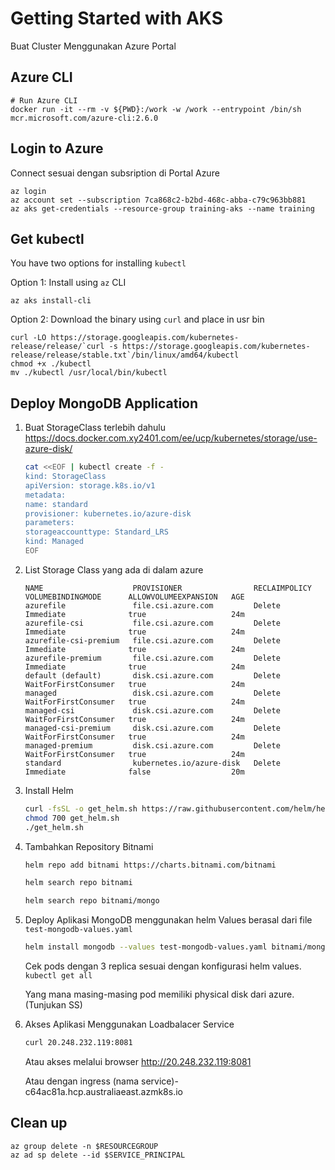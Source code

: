 # Getting Started with AKS

Buat Cluster Menggunakan Azure Portal

## Azure CLI

```
# Run Azure CLI
docker run -it --rm -v ${PWD}:/work -w /work --entrypoint /bin/sh mcr.microsoft.com/azure-cli:2.6.0
```

## Login to Azure
Connect sesuai dengan subsription di Portal Azure
```
az login
az account set --subscription 7ca868c2-b2bd-468c-abba-c79c963bb881
az aks get-credentials --resource-group training-aks --name training
```

## Get kubectl

You have two options for installing `kubectl` <br/>

Option 1: Install using `az` CLI

```
az aks install-cli
```

Option 2: Download the binary using `curl` and place in usr bin

```
curl -LO https://storage.googleapis.com/kubernetes-release/release/`curl -s https://storage.googleapis.com/kubernetes-release/release/stable.txt`/bin/linux/amd64/kubectl
chmod +x ./kubectl
mv ./kubectl /usr/local/bin/kubectl
```

## Deploy MongoDB Application

1. Buat StorageClass terlebih dahulu
https://docs.docker.com.xy2401.com/ee/ucp/kubernetes/storage/use-azure-disk/ 
    ```bash
    cat <<EOF | kubectl create -f -
    kind: StorageClass
    apiVersion: storage.k8s.io/v1
    metadata:
    name: standard
    provisioner: kubernetes.io/azure-disk
    parameters:
    storageaccounttype: Standard_LRS
    kind: Managed
    EOF
    ```
2. List Storage Class yang ada di dalam azure
    ```console
    NAME                    PROVISIONER                RECLAIMPOLICY   VOLUMEBINDINGMODE      ALLOWVOLUMEEXPANSION   AGE
    azurefile               file.csi.azure.com         Delete          Immediate              true                   24m
    azurefile-csi           file.csi.azure.com         Delete          Immediate              true                   24m
    azurefile-csi-premium   file.csi.azure.com         Delete          Immediate              true                   24m
    azurefile-premium       file.csi.azure.com         Delete          Immediate              true                   24m
    default (default)       disk.csi.azure.com         Delete          WaitForFirstConsumer   true                   24m
    managed                 disk.csi.azure.com         Delete          WaitForFirstConsumer   true                   24m
    managed-csi             disk.csi.azure.com         Delete          WaitForFirstConsumer   true                   24m
    managed-csi-premium     disk.csi.azure.com         Delete          WaitForFirstConsumer   true                   24m
    managed-premium         disk.csi.azure.com         Delete          WaitForFirstConsumer   true                   24m
    standard                kubernetes.io/azure-disk   Delete          Immediate              false                  20m

    ```
3. Install Helm

    ```bash
    curl -fsSL -o get_helm.sh https://raw.githubusercontent.com/helm/helm/main/scripts/get-helm-3
    chmod 700 get_helm.sh
    ./get_helm.sh
    ```

4. Tambahkan Repository Bitnami

    ```bash
    helm repo add bitnami https://charts.bitnami.com/bitnami
    ```
    ```bash
    helm search repo bitnami
    ```
    ```bash
    helm search repo bitnami/mongo
    ```
5. Deploy Aplikasi MongoDB menggunakan helm
    Values berasal dari file `test-mongodb-values.yaml`
    ```bash
    helm install mongodb --values test-mongodb-values.yaml bitnami/mongodb
    ```
    Cek pods dengan 3 replica sesuai dengan konfigurasi helm values. `kubectl get all`

    Yang mana masing-masing pod memiliki physical disk dari azure. (Tunjukan SS)

6. Akses Aplikasi Menggunakan Loadbalacer Service
    ```bash
    curl 20.248.232.119:8081
    ```
    Atau akses melalui browser http://20.248.232.119:8081

    Atau dengan ingress (nama service)-c64ac81a.hcp.australiaeast.azmk8s.io

## Clean up 

```
az group delete -n $RESOURCEGROUP
az ad sp delete --id $SERVICE_PRINCIPAL
```
